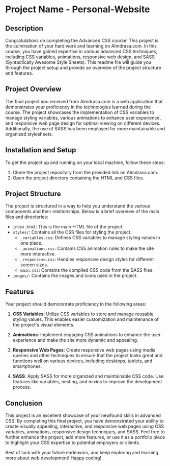 # Project Name - Personal-Website

## Description
Congratulations on completing the Advanced CSS course! This project is the culmination of your hard work and learning on Almdrasa.com. In this course, you have gained expertise in various advanced CSS techniques, including CSS variables, animations, responsive web design, and SASS (Syntactically Awesome Style Sheets). This readme file will guide you through the project setup and provide an overview of the project structure and features.

## Project Overview
The final project you received from Almdrasa.com is a web application that demonstrates your proficiency in the technologies learned during the course. The project showcases the implementation of CSS variables to manage styling variables, various animations to enhance user experience, and responsive web page design for optimal viewing on different devices. Additionally, the use of SASS has been employed for more maintainable and organized stylesheets.

## Installation and Setup
To get the project up and running on your local machine, follow these steps:

1. Clone the project repository from the provided link on Almdrasa.com.
2. Open the project directory containing the HTML and CSS files.

## Project Structure
The project is structured in a way to help you understand the various components and their relationships. Below is a brief overview of the main files and directories:
- `index.html`: This is the main HTML file of the project.
- `styles/`: Contains all the CSS files for styling the project.
  - `_variables.css`: Defines CSS variables to manage styling values in one place.
  - `_animations.css`: Contains CSS animation rules to make the site more interactive.
  - `_responsive.css`: Handles responsive design styles for different screen sizes.
  - `main.css`: Contains the compiled CSS code from the SASS files.
- `images/`: Contains the images and icons used in the project.

## Features
Your project should demonstrate proficiency in the following areas:

1. **CSS Variables**: Utilize CSS variables to store and manage reusable styling values. This enables easier customization and maintenance of the project's visual elements.

2. **Animations**: Implement engaging CSS animations to enhance the user experience and make the site more dynamic and appealing.

3. **Responsive Web Pages**: Create responsive web pages using media queries and other techniques to ensure that the project looks great and functions well on various devices, including desktops, tablets, and smartphones.

4. **SASS**: Apply SASS for more organized and maintainable CSS code. Use features like variables, nesting, and mixins to improve the development process.

## Conclusion
This project is an excellent showcase of your newfound skills in advanced CSS. By completing this final project, you have demonstrated your ability to create visually appealing, interactive, and responsive web pages using CSS variables, animations, responsive design techniques, and SASS. Feel free to further enhance the project, add more features, or use it as a portfolio piece to highlight your CSS expertise to potential employers or clients.

Best of luck with your future endeavors, and keep exploring and learning more about web development! Happy coding!
